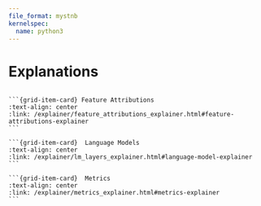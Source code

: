 ```yaml
---
file_format: mystnb
kernelspec:
  name: python3
--- 
```

# Explanations

````{grid} 3

```{grid-item-card} Feature Attributions
:text-align: center
:link: /explainer/feature_attributions_explainer.html#feature-attributions-explainer
```

```{grid-item-card}  Language Models
:text-align: center
:link: /explainer/lm_layers_explainer.html#language-model-explainer
```

```{grid-item-card}  Metrics
:text-align: center
:link: /explainer/metrics_explainer.html#metrics-explainer
```

````
